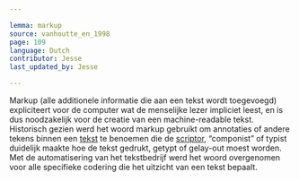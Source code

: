 ```yaml
---

lemma: markup
source: vanhoutte_en_1998
page: 109
language: Dutch
contributor: Jesse
last_updated_by: Jesse

---
```

Markup (alle additionele informatie die aan een tekst wordt toegevoegd) expliciteert voor de computer wat de menselijke lezer impliciet leest, en is dus noodzakelijk voor de creatie van een machine-readable tekst. Historisch gezien werd het woord markup gebruikt om annotaties of andere tekens binnen een [tekst](text.html) te benoemen die de [scriptor](scribe.html), “componist” of typist duidelijk maakte hoe de tekst gedrukt, getypt of gelay-out moest worden. Met de automatisering van het tekstbedrijf werd het woord overgenomen voor alle specifieke codering die het uitzicht van een tekst bepaalt.
